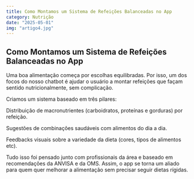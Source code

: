 ```yaml
---
title: Como Montamos um Sistema de Refeições Balanceadas no App
category: Nutrição
date: "2025-05-01"
img: "artigo4.jpg"
---
```


## Como Montamos um Sistema de Refeições Balanceadas no App
Uma boa alimentação começa por escolhas equilibradas. Por isso, um dos focos do nosso chatbot é ajudar o usuário a montar refeições que façam sentido nutricionalmente, sem complicação.

Criamos um sistema baseado em três pilares:

Distribuição de macronutrientes (carboidratos, proteínas e gorduras) por refeição.

Sugestões de combinações saudáveis com alimentos do dia a dia.

Feedbacks visuais sobre a variedade da dieta (cores, tipos de alimentos etc).

Tudo isso foi pensado junto com profissionais da área e baseado em recomendações da ANVISA e da OMS. Assim, o app se torna um aliado para quem quer melhorar a alimentação sem precisar seguir dietas rígidas.